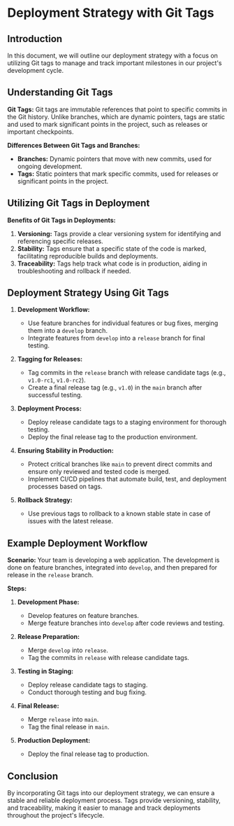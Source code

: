 # Deployment Strategy with Git Tags

## Introduction

In this document, we will outline our deployment strategy with a focus on utilizing Git tags to manage and track important milestones in our project's development cycle.

## Understanding Git Tags

**Git Tags:**
Git tags are immutable references that point to specific commits in the Git history. Unlike branches, which are dynamic pointers, tags are static and used to mark significant points in the project, such as releases or important checkpoints.

**Differences Between Git Tags and Branches:**
- **Branches:** Dynamic pointers that move with new commits, used for ongoing development.
- **Tags:** Static pointers that mark specific commits, used for releases or significant points in the project.

## Utilizing Git Tags in Deployment

**Benefits of Git Tags in Deployments:**
1. **Versioning:** Tags provide a clear versioning system for identifying and referencing specific releases.
2. **Stability:** Tags ensure that a specific state of the code is marked, facilitating reproducible builds and deployments.
3. **Traceability:** Tags help track what code is in production, aiding in troubleshooting and rollback if needed.

## Deployment Strategy Using Git Tags

1. **Development Workflow:**
   - Use feature branches for individual features or bug fixes, merging them into a `develop` branch.
   - Integrate features from `develop` into a `release` branch for final testing.

2. **Tagging for Releases:**
   - Tag commits in the `release` branch with release candidate tags (e.g., `v1.0-rc1`, `v1.0-rc2`).
   - Create a final release tag (e.g., `v1.0`) in the `main` branch after successful testing.

3. **Deployment Process:**
   - Deploy release candidate tags to a staging environment for thorough testing.
   - Deploy the final release tag to the production environment.

4. **Ensuring Stability in Production:**
   - Protect critical branches like `main` to prevent direct commits and ensure only reviewed and tested code is merged.
   - Implement CI/CD pipelines that automate build, test, and deployment processes based on tags.

5. **Rollback Strategy:**
   - Use previous tags to rollback to a known stable state in case of issues with the latest release.

## Example Deployment Workflow

**Scenario:**
Your team is developing a web application. The development is done on feature branches, integrated into `develop`, and then prepared for release in the `release` branch.

**Steps:**
1. **Development Phase:**
   - Develop features on feature branches.
   - Merge feature branches into `develop` after code reviews and testing.

2. **Release Preparation:**
   - Merge `develop` into `release`.
   - Tag the commits in `release` with release candidate tags.

3. **Testing in Staging:**
   - Deploy release candidate tags to staging.
   - Conduct thorough testing and bug fixing.

4. **Final Release:**
   - Merge `release` into `main`.
   - Tag the final release in `main`.

5. **Production Deployment:**
   - Deploy the final release tag to production.

## Conclusion

By incorporating Git tags into our deployment strategy, we can ensure a stable and reliable deployment process. Tags provide versioning, stability, and traceability, making it easier to manage and track deployments throughout the project's lifecycle.
